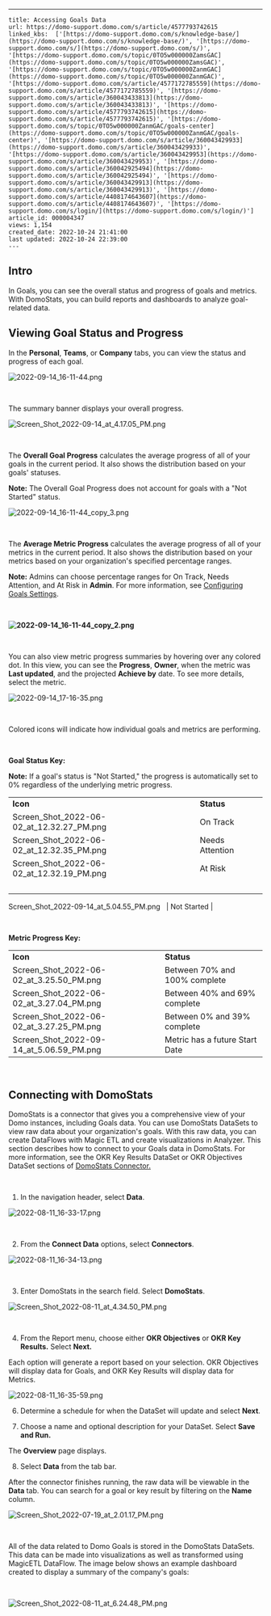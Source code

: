 ---
    title: Accessing Goals Data
    url: https://domo-support.domo.com/s/article/4577793742615
    linked_kbs:  ['[https://domo-support.domo.com/s/knowledge-base/](https://domo-support.domo.com/s/knowledge-base/)', '[https://domo-support.domo.com/s/](https://domo-support.domo.com/s/)', '[https://domo-support.domo.com/s/topic/0TO5w000000ZamsGAC](https://domo-support.domo.com/s/topic/0TO5w000000ZamsGAC)', '[https://domo-support.domo.com/s/topic/0TO5w000000ZanmGAC](https://domo-support.domo.com/s/topic/0TO5w000000ZanmGAC)', '[https://domo-support.domo.com/s/article/4577172785559](https://domo-support.domo.com/s/article/4577172785559)', '[https://domo-support.domo.com/s/article/360043433813](https://domo-support.domo.com/s/article/360043433813)', '[https://domo-support.domo.com/s/article/4577793742615](https://domo-support.domo.com/s/article/4577793742615)', '[https://domo-support.domo.com/s/topic/0TO5w000000ZanmGAC/goals-center](https://domo-support.domo.com/s/topic/0TO5w000000ZanmGAC/goals-center)', '[https://domo-support.domo.com/s/article/360043429933](https://domo-support.domo.com/s/article/360043429933)', '[https://domo-support.domo.com/s/article/360043429953](https://domo-support.domo.com/s/article/360043429953)', '[https://domo-support.domo.com/s/article/360042925494](https://domo-support.domo.com/s/article/360042925494)', '[https://domo-support.domo.com/s/article/360043429913](https://domo-support.domo.com/s/article/360043429913)', '[https://domo-support.domo.com/s/article/4408174643607](https://domo-support.domo.com/s/article/4408174643607)', '[https://domo-support.domo.com/s/login/](https://domo-support.domo.com/s/login/)']
    article_id: 000004347
    views: 1,154
    created_date: 2022-10-24 21:41:00
    last updated: 2022-10-24 22:39:00
    ---



Intro
-----


In Goals, you can see the overall status and progress of goals and metrics. With DomoStats, you can build reports and dashboards to analyze goal-related data. 


Viewing Goal Status and Progress
--------------------------------


In the **Personal**, **Teams**, or **Company** tabs, you can view the status and progress of each goal.


![2022-09-14_16-11-44.png](2022-09-14_16-11-44.png)


 


The summary banner displays your overall progress.


![Screen_Shot_2022-09-14_at_4.17.05_PM.png](Screen_Shot_2022-09-14_at_4.17.05_PM.png)


 


The **Overall Goal Progress** calculates the average progress of all of your goals in the current period. It also shows the distribution based on your goals' statuses. 







**Note:** The Overall Goal Progress does not account for goals with a "Not Started" status.  



![2022-09-14_16-11-44_copy_3.png](2022-09-14_16-11-44_copy_3.png)


 


The **Average Metric Progress** calculates the average progress of all of your metrics in the current period. It also shows the distribution based on your metrics based on your organization's specified percentage ranges. 







**Note:** Admins can choose percentage ranges for On Track, Needs Attention, and At Risk in **Admin**. For more information, see [Configuring Goals Settings](/s/article/4577172785559).



 


**![2022-09-14_16-11-44_copy_2.png](2022-09-14_16-11-44_copy_2.png)**


 


You can also view metric progress summaries by hovering over any colored dot. In this view, you can see the **Progress**, **Owner**, when the metric was **Last updated**, and the projected **Achieve by** date. To see more details, select the metric. 


![2022-09-14_17-16-35.png](2022-09-14_17-16-35.png)


 


Colored icons will indicate how individual goals and metrics are performing. 


 


**Goal Status Key:**







**Note:** If a goal's status is "Not Started," the progress is automatically set to 0% regardless of the underlying metric progress. 






|  |  |
| --- | --- |
| **Icon** | **Status** |
| Screen_Shot_2022-06-02_at_12.32.27_PM.png | On Track |
| Screen_Shot_2022-06-02_at_12.32.35_PM.png | Needs Attention |
| Screen_Shot_2022-06-02_at_12.32.19_PM.png | At Risk |
|  
Screen_Shot_2022-09-14_at_5.04.55_PM.png
  | Not Started |


 


**Metric Progress Key:**




|  |  |
| --- | --- |
| **Icon** | **Status** |
| Screen_Shot_2022-06-02_at_3.25.50_PM.png | Between 70% and 100% complete |
| Screen_Shot_2022-06-02_at_3.27.04_PM.png | Between 40% and 69% complete |
| Screen_Shot_2022-06-02_at_3.27.25_PM.png | Between 0% and 39% complete |
| Screen_Shot_2022-09-14_at_5.06.59_PM.png | Metric has a future Start Date |


 


Connecting with DomoStats
-------------------------


DomoStats is a connector that gives you a comprehensive view of your Domo instances, including Goals data. You can use DomoStats DataSets to view raw data about your organization's goals. With this raw data, you can create DataFlows with Magic ETL and create visualizations in Analyzer. This section describes how to connect to your Goals data in DomoStats. For more information, see the OKR Key Results DataSet or OKR Objectives DataSet sections of [DomoStats Connector.](/s/article/360043433813)


 


1. In the navigation header, select **Data**.  


![2022-08-11_16-33-17.png](2022-08-11_16-33-17.png)


 


2. From the **Connect Data** options, select **Connectors**.  


![2022-08-11_16-34-13.png](2022-08-11_16-34-13.png)


 


3. Enter DomoStats in the search field. Select **DomoStats**. 


![Screen_Shot_2022-08-11_at_4.34.50_PM.png](Screen_Shot_2022-08-11_at_4.34.50_PM.png)


 


4. From the Report menu, choose either **OKR Objectives** or **OKR Key Results.** Select **Next.**


Each option will generate a report based on your selection. OKR Objectives will display data for Goals, and OKR Key Results will display data for Metrics.  


![2022-08-11_16-35-59.png](2022-08-11_16-35-59.png)


6. Determine a schedule for when the DataSet will update and select **Next**.


7. Choose a name and optional description for your DataSet. Select **Save and Run.**


The **Overview** page displays. 


8. Select **Data** from the tab bar. 


After the connector finishes running, the raw data will be viewable in the **Data** tab. You can search for a goal or key result by filtering on the **Name** column.


![Screen_Shot_2022-07-19_at_2.01.17_PM.png](Screen_Shot_2022-07-19_at_2.01.17_PM.png)


 


All of the data related to Domo Goals is stored in the DomoStats DataSets. This data can be made into visualizations as well as transformed using MagicETL DataFlow. The image below shows an example dashboard created to display a summary of the company's goals:


 


![Screen_Shot_2022-08-11_at_6.24.48_PM.png](Screen_Shot_2022-08-11_at_6.24.48_PM.png)

